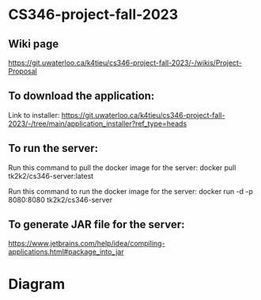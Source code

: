 # CS346-project-fall-2023

## Wiki page
https://git.uwaterloo.ca/k4tieu/cs346-project-fall-2023/-/wikis/Project-Proposal

## To download the application:
Link to installer: https://git.uwaterloo.ca/k4tieu/cs346-project-fall-2023/-/tree/main/application_installer?ref_type=heads

##  To run the server:
Run this command to pull the docker image for the server: docker pull tk2k2/cs346-server:latest

Run this command to run the docker image for the server: docker run -d -p 8080:8080 tk2k2/cs346-server

##  To generate JAR file for the server:
https://www.jetbrains.com/help/idea/compiling-applications.html#package_into_jar

# Diagram
